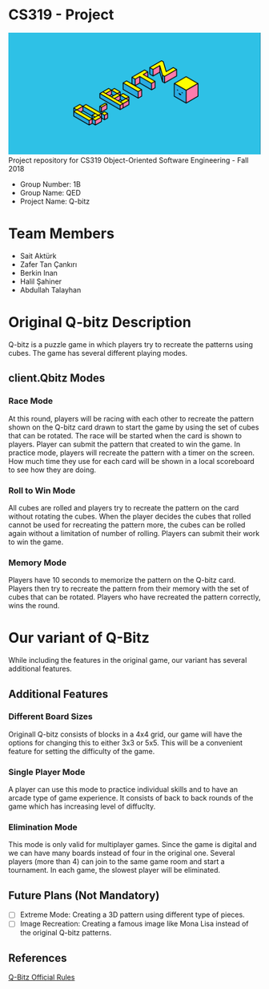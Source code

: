 # CS319 - Project
![image](img/Artboard_3@4x.png)
Project repository for CS319 Object-Oriented Software Engineering - Fall 2018  
- Group Number: 1B  
- Group Name: QED  
- Project Name: Q-bitz

# Team Members
- Sait Aktürk  
- Zafer Tan Çankırı  
- Berkin Inan  
- Halil Şahiner  
- Abdullah Talayhan

# Original Q-bitz Description
 Q-bitz is a puzzle game in which players try to recreate the patterns using cubes.
The game has several different playing modes. 

## client.Qbitz Modes

### Race Mode

At this round, players will be racing with each other to recreate the pattern shown on the Q-bitz card drawn to start the game by using the set of cubes that can be rotated. The race will be started when the card is shown to players. Player can submit the pattern that created to win the game. In practice mode, players will recreate the pattern with a timer on the screen. How much time they use for each card will be shown in a local scoreboard to see how they are doing.

  

### Roll to Win Mode

All cubes are rolled and players try to recreate the pattern on the card without rotating the cubes. When the player decides the cubes that rolled cannot be used for recreating the pattern more, the cubes can be rolled again without a limitation of number of rolling. Players can submit their work to win the game.

  
### Memory Mode

Players have 10 seconds to memorize the pattern on the Q-bitz card. Players then try to recreate the pattern from their memory with the set of cubes that can be rotated. Players who have recreated the pattern correctly, wins the round.

# Our variant of Q-Bitz
While including the features in the original game, our variant has several additional features.

## Additional Features
### Different Board Sizes
Originall Q-bitz consists of blocks in a 4x4 grid, our game will have the options for changing this to either 3x3 or 5x5. This will be a convenient feature for setting the difficulty of the game.
### Single Player Mode
A player can use this mode to practice individual skills and to have an arcade type of game experience. It consists of back to back rounds of the game which has increasing level of diffuclty.
### Elimination Mode
This mode is only valid for multiplayer games. Since the game is digital and we can have many boards instead of four in the original one. Several players (more than 4) can join to the same game room and start a tournament. In each game, the slowest player will be eliminated.

## Future Plans (Not Mandatory)

 - [ ] Extreme Mode: Creating a 3D pattern using different type of pieces.
 - [ ] Image Recreation: Creating a famous image like Mona Lisa instead of the original Q-bitz patterns. 

## References
[Q-Bitz Official Rules
](http://www.boardgamecapital.com/game_rules/q-bitz.pdf)
